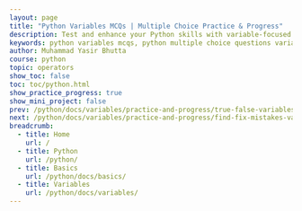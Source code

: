 ```yaml
---
layout: page
title: "Python Variables MCQs | Multiple Choice Practice & Progress"
description: Test and enhance your Python skills with variable-focused MCQs! Cover declaration, assignment, naming conventions, scope, and common errors through interactive multiple‑choice questions.
keywords: python variables mcqs, python multiple choice questions variables, python variable quiz, python variable declaration mcq, python variable assignment mcqs, python beginner mcqs, practice python variables questions, python variables test online, python variables quiz free, python fundamentals mcqs
author: Muhammad Yasir Bhutta
course: python
topic: operators
show_toc: false
toc: toc/python.html
show_practice_progress: true
show_mini_project: false
prev: /python/docs/variables/practice-and-progress/true-false-variables.html
next: /python/docs/variables/practice-and-progress/find-fix-mistakes-variables.html
breadcrumb:
  - title: Home
    url: /
  - title: Python
    url: /python/
  - title: Basics
    url: /python/docs/basics/
  - title: Variables
    url: /python/docs/variables/
---
```




